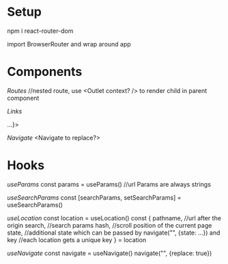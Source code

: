 # Setup
npm i react-router-dom

import BrowserRouter and wrap around app


# Components
*Routes*
<Routes>
  <Route path="/" element={}>
    //nested route, use <Outlet context? /> to render child in parent component
    <Route index element={} />          
    <Route path="id" element={} />
  </Route>
  <Route path="/:urlParam" element={} />
  <Route path="*" element={} /> 
</Routes>

*Links*
<Link to="/"></Link>
<NavLink to="" className={({ isActive }) => ...}>

*Navigate*
<Navigate to replace?>


# Hooks
*useParams*
const params = useParams()  //url Params are always strings

*useSearchParams*
const [searchParams, setSearchParams] = useSearchParams()

*useLocation*
const location = useLocation()
const {
  pathname, //url after the origin
  search,   //search params
  hash,     //scroll position of the current page
  state,    //additional state which can be passed by navigate("", {state: ...}) and <Link to state>
  key       //each location gets a unique key
} = location

*useNavigate*
const navigate = useNavigate()
navigate("", {replace: true})